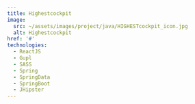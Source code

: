 ```yaml
---
title: Highestcockpit
image:
  src: ~/assets/images/project/java/HIGHESTcockpit_icon.jpg
  alt: Highestcockpit
href: '#'
technologies:
  - ReactJS
  - Gupl
  - SASS
  - Spring
  - SpringData
  - SpringBoot
  - JHipster
---
```

